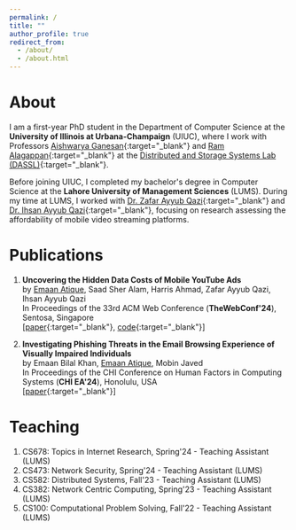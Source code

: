 ```yaml
---
permalink: /
title: ""
author_profile: true
redirect_from: 
  - /about/
  - /about.html
---
```


About 
===== 
I am a first-year PhD student in the Department of Computer Science at the **University of Illinois at Urbana-Champaign** (UIUC), where I work with Professors [Aishwarya Ganesan](https://aishwaryaganesan.github.io/){:target="_blank"} and [Ram Alagappan](https://ramalagappan.github.io/){:target="_blank"} at the [Distributed and Storage Systems Lab (DASSL)](https://dassl-uiuc.github.io/){:target="_blank"}.  <br>

Before joining UIUC, I completed my bachelor's degree in Computer Science at the **Lahore University of Management Sciences** (LUMS). During my time at LUMS, I worked with [Dr. Zafar Ayyub Qazi](https://web.lums.edu.pk/~zafar/){:target="_blank"} and [Dr. Ihsan Ayyub Qazi](https://www.ihsanqazi.com/){:target="_blank"}, focusing on research assessing the affordability of mobile video streaming platforms.



Publications 
===== 
1. **Uncovering the Hidden Data Costs of Mobile YouTube Ads** <br>
by <ins>Emaan Atique</ins>, Saad Sher Alam, Harris Ahmad, Zafar Ayyub Qazi, Ihsan Ayyub Qazi <br>
In Proceedings of the 33rd ACM Web Conference (**TheWebConf'24**), Sentosa, Singapore <br>
[[paper](/files/ytafford-www'24.pdf){:target="_blank"}, [code](https://github.com/nsgLUMS/videoads-affordability-www24){:target="_blank"}]

2. **Investigating Phishing Threats in the Email Browsing Experience of Visually Impaired Individuals** <br>
by Emaan Bilal Khan, <ins>Emaan Atique</ins>, Mobin Javed <br>
In Proceedings of the CHI Conference on Human Factors in Computing Systems (**CHI EA'24**), Honolulu, USA <br>
[[paper](/files/phishing-CHI24.pdf){:target="_blank"}]

Teaching 
===== 
1. CS678: Topics in Internet Research, Spring'24 - Teaching Assistant (LUMS)
2. CS473: Network Security, Spring'24 - Teaching Assistant (LUMS)
3. CS582: Distributed Systems, Fall'23 - Teaching Assistant (LUMS)
4. CS382: Network Centric Computing, Spring'23 - Teaching Assistant (LUMS)
5. CS100: Computational Problem Solving, Fall'22 - Teaching Assistant (LUMS)
